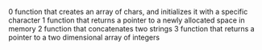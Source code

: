 0 function that creates an array of chars, and initializes it with a specific character
1 function that returns a pointer to a newly allocated space in memory
2 function that concatenates two strings
3 function that returns a pointer to a two dimensional array of integers
